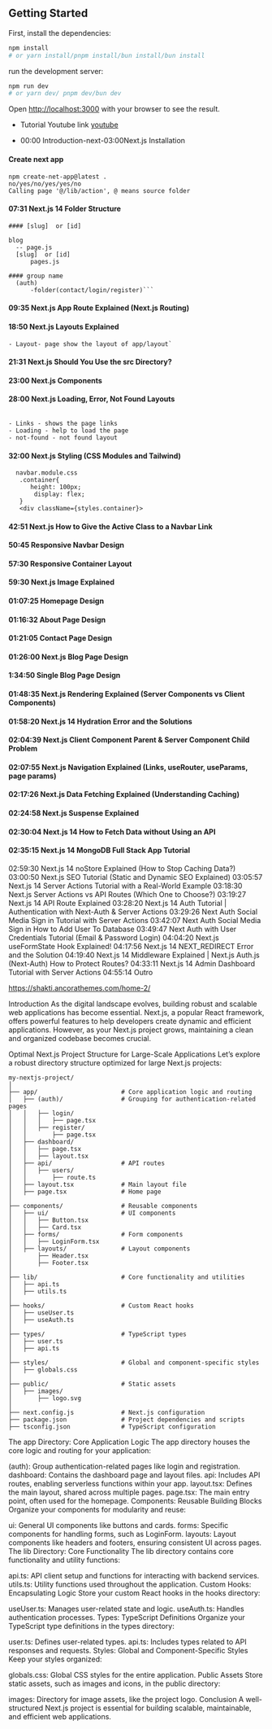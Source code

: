 ## Getting Started

First, install the dependencies:

```bash
npm install
# or yarn install/pnpm install/bun install/bun install
```


run the development server:

```bash
npm run dev
# or yarn dev/ pnpm dev/bun dev
```

Open [http://localhost:3000](http://localhost:3000) with your browser to see the result.

  - Tutorial Youtube link [youtube](https://www.youtube.com/watch?v=vCOSTG10Y4o)

- 00:00 Introduction-next-03:00Next.js Installation 
#### Create next app
```
npm create-net-app@latest .
no/yes/no/yes/yes/no
Calling page '@/lib/action', @ means source folder
```
#### 07:31 Next.js 14 Folder Structure
```
#### [slug]  or [id]
```
    blog 
      -- page.js
      [slug]  or [id]
          pages.js

```
#### group name
  (auth)
      -folder(contact/login/register)```
```



#### 09:35 Next.js App Route Explained (Next.js Routing)
#### 18:50 Next.js Layouts Explained
```
- Layout- page show the layout of app/layout`
```
#### 21:31 Next.js Should You Use the src Directory?
#### 23:00 Next.js Components
#### 28:00 Next.js Loading, Error, Not Found Layouts
```

- Links - shows the page links
- Loading - help to load the page
- not-found - not found layout
```
#### 32:00 Next.js Styling (CSS Modules  and Tailwind)
 ```
   navbar.module.css
    .container{
       height: 100px;
        display: flex;
    }
    <div className={styles.container}>
 ```
#### 42:51 Next.js How to Give the Active Class to a Navbar Link 
#### 50:45 Responsive Navbar Design
#### 57:30 Responsive Container Layout
#### 59:30 Next.js Image Explained
#### 01:07:25 Homepage Design
#### 01:16:32 About Page Design
#### 01:21:05 Contact Page Design
#### 01:26:00 Next.js Blog Page Design
#### 1:34:50 Single Blog Page Design
#### 01:48:35 Next.js Rendering Explained (Server Components vs Client Components)
#### 01:58:20 Next.js 14 Hydration Error and the Solutions
#### 02:04:39 Next.js Client Component Parent & Server Component Child Problem
#### 02:07:55 Next.js Navigation Explained (Links, useRouter, useParams, page params)
#### 02:17:26 Next.js Data Fetching Explained (Understanding Caching)
#### 02:24:58 Next.js Suspense Explained
#### 02:30:04 Next.js 14 How to Fetch Data without Using an API
#### 02:35:15 Next.js 14 MongoDB Full Stack App Tutorial
02:59:30 Next.js 14 noStore Explained (How to Stop Caching Data?)
03:00:50 Next.js SEO Tutorial (Static and Dynamic SEO Explained)
03:05:57 Next.js 14 Server Actions Tutorial with a Real-World Example
03:18:30 Next.js Server Actions vs API Routes (Which One to Choose?)
03:19:27 Next.js 14 API Route Explained 
03:28:20 Next.js 14 Auth Tutorial | Authentication with Next-Auth & Server Actions
03:29:26 Next Auth Social Media Sign in Tutorial with Server Actions
03:42:07 Next Auth Social Media Sign in How to Add User To Database
03:49:47 Next Auth with User Credentials Tutorial (Email & Password Login)
04:04:20 Next.js useFormState Hook Explained!
04:17:56 Next.js 14 NEXT_REDIRECT Error and the Solution
04:19:40 Next.js 14 Middleware Explained | Next.js Auth.js (Next-Auth) How to Protect Routes?
04:33:11 Next.js 14 Admin Dashboard Tutorial with Server Actions
04:55:14 Outro


https://shakti.ancorathemes.com/home-2/



Introduction
As the digital landscape evolves, building robust and scalable web applications has become essential. Next.js, a popular React framework, offers powerful features to help developers create dynamic and efficient applications. However, as your Next.js project grows, maintaining a clean and organized codebase becomes crucial.

Optimal Next.js Project Structure for Large-Scale Applications
Let’s explore a robust directory structure optimized for large Next.js projects:
```
my-nextjs-project/
│
├── app/                       # Core application logic and routing
│   ├── (auth)/                # Grouping for authentication-related pages
│   │   ├── login/
│   │   │   ├── page.tsx
│   │   ├── register/
│   │       ├── page.tsx
│   ├── dashboard/
│   │   ├── page.tsx
│   │   ├── layout.tsx
│   ├── api/                   # API routes
│   │   ├── users/
│   │       ├── route.ts
│   ├── layout.tsx             # Main layout file
│   ├── page.tsx               # Home page
│
├── components/                # Reusable components
│   ├── ui/                    # UI components
│   │   ├── Button.tsx
│   │   ├── Card.tsx
│   ├── forms/                 # Form components
│   │   ├── LoginForm.tsx
│   ├── layouts/               # Layout components
│       ├── Header.tsx
│       ├── Footer.tsx
│
├── lib/                       # Core functionality and utilities
│   ├── api.ts
│   ├── utils.ts
│
├── hooks/                     # Custom React hooks
│   ├── useUser.ts
│   ├── useAuth.ts
│
├── types/                     # TypeScript types
│   ├── user.ts
│   ├── api.ts
│
├── styles/                    # Global and component-specific styles
│   ├── globals.css
│
├── public/                    # Static assets
│   ├── images/
│       ├── logo.svg
│
├── next.config.js             # Next.js configuration
├── package.json               # Project dependencies and scripts
├── tsconfig.json              # TypeScript configuration
```
The app Directory: Core Application Logic
The app directory houses the core logic and routing for your application:

(auth): Group authentication-related pages like login and registration.
dashboard: Contains the dashboard page and layout files.
api: Includes API routes, enabling serverless functions within your app.
layout.tsx: Defines the main layout, shared across multiple pages.
page.tsx: The main entry point, often used for the homepage.
Components: Reusable Building Blocks
Organize your components for modularity and reuse:

ui: General UI components like buttons and cards.
forms: Specific components for handling forms, such as LoginForm.
layouts: Layout components like headers and footers, ensuring consistent UI across pages.
The lib Directory: Core Functionality
The lib directory contains core functionality and utility functions:

api.ts: API client setup and functions for interacting with backend services.
utils.ts: Utility functions used throughout the application.
Custom Hooks: Encapsulating Logic
Store your custom React hooks in the hooks directory:

useUser.ts: Manages user-related state and logic.
useAuth.ts: Handles authentication processes.
Types: TypeScript Definitions
Organize your TypeScript type definitions in the types directory:

user.ts: Defines user-related types.
api.ts: Includes types related to API responses and requests.
Styles: Global and Component-Specific Styles
Keep your styles organized:

globals.css: Global CSS styles for the entire application.
Public Assets
Store static assets, such as images and icons, in the public directory:

images: Directory for image assets, like the project logo.
Conclusion
A well-structured Next.js project is essential for building scalable, maintainable, and efficient web applications.
